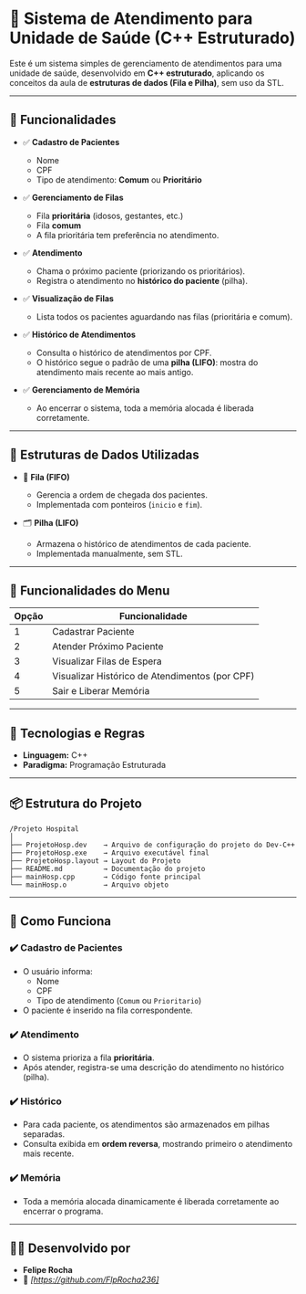 
# 🏥 Sistema de Atendimento para Unidade de Saúde (C++ Estruturado)

Este é um sistema simples de gerenciamento de atendimentos para uma unidade de saúde, desenvolvido em **C++ estruturado**, aplicando os conceitos da aula de **estruturas de dados (Fila e Pilha)**, sem uso da STL.

---

## 🚀 Funcionalidades

- ✅ **Cadastro de Pacientes**
  - Nome
  - CPF
  - Tipo de atendimento: **Comum** ou **Prioritário**

- ✅ **Gerenciamento de Filas**
  - Fila **prioritária** (idosos, gestantes, etc.)
  - Fila **comum**
  - A fila prioritária tem preferência no atendimento.

- ✅ **Atendimento**
  - Chama o próximo paciente (priorizando os prioritários).
  - Registra o atendimento no **histórico do paciente** (pilha).

- ✅ **Visualização de Filas**
  - Lista todos os pacientes aguardando nas filas (prioritária e comum).

- ✅ **Histórico de Atendimentos**
  - Consulta o histórico de atendimentos por CPF.
  - O histórico segue o padrão de uma **pilha (LIFO)**: mostra do atendimento mais recente ao mais antigo.

- ✅ **Gerenciamento de Memória**
  - Ao encerrar o sistema, toda a memória alocada é liberada corretamente.

---

## 🧱 Estruturas de Dados Utilizadas

- 🔗 **Fila (FIFO)**
  - Gerencia a ordem de chegada dos pacientes.
  - Implementada com ponteiros (`inicio` e `fim`).

- 🗂️ **Pilha (LIFO)**
  - Armazena o histórico de atendimentos de cada paciente.
  - Implementada manualmente, sem STL.

---

## 📜 Funcionalidades do Menu

| Opção | Funcionalidade                                    |
|-------|---------------------------------------------------|
| 1     | Cadastrar Paciente                                |
| 2     | Atender Próximo Paciente                          |
| 3     | Visualizar Filas de Espera                        |
| 4     | Visualizar Histórico de Atendimentos (por CPF)    |
| 5     | Sair e Liberar Memória                            |

---

## 🔧 Tecnologias e Regras

- **Linguagem:** C++
- **Paradigma:** Programação Estruturada

---

## 📦 Estrutura do Projeto

```
/Projeto Hospital
│
├── ProjetoHosp.dev    → Arquivo de configuração do projeto do Dev-C++
├── ProjetoHosp.exe    → Arquivo executável final
├── ProjetoHosp.layout → Layout do Projeto
├── README.md          → Documentação do projeto
├── mainHosp.cpp       → Código fonte principal
└── mainHosp.o         → Arquivo objeto

```

---

## 🧠 Como Funciona

### ✔️ Cadastro de Pacientes
- O usuário informa:
  - Nome
  - CPF
  - Tipo de atendimento (`Comum` ou `Prioritario`)
- O paciente é inserido na fila correspondente.

### ✔️ Atendimento
- O sistema prioriza a fila **prioritária**.
- Após atender, registra-se uma descrição do atendimento no histórico (pilha).

### ✔️ Histórico
- Para cada paciente, os atendimentos são armazenados em pilhas separadas.
- Consulta exibida em **ordem reversa**, mostrando primeiro o atendimento mais recente.

### ✔️ Memória
- Toda a memória alocada dinamicamente é liberada corretamente ao encerrar o programa.

---

## 🧑‍💻 Desenvolvido por

- **Felipe Rocha**
- 🔗 *[https://github.com/FlpRocha236]*
